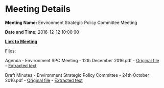 # Meeting Details

**Meeting Name:** Environment Strategic Policy Committee Meeting

**Date and Time:** 2016-12-12 10:00:00

**[Link to Meeting](https://www.limerick.ie/council/whats-on/environment-strategic-policy-committee-meeting-1)**

Files: 

Agenda - Environment SPC Meeting - 12th December 2016.pdf - [Original file](https://beta.limerick.ie/sites/default/files/media/documents/2017-04/agenda_-_environment_spc_meeting_-_12th_december_2016.pdf) - [Extracted text](./Agenda%20-%20Environment%20SPC%20Meeting%20-%2012th%20December%202016.md)

Draft Minutes - Environment Strategic Policy Committee - 24th October 2016.pdf - [Original file](https://beta.limerick.ie/sites/default/files/media/documents/2017-04/draft_minutes_-_environment_strategic_policy_committee_-_24_october_2016.pdf) - [Extracted text](./Draft%20Minutes%20-%20Environment%20Strategic%20Policy%20Committee%20-%2024th%20October%202016.md)

